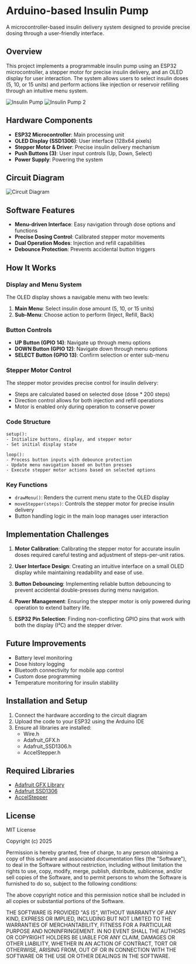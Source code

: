 # Arduino-based Insulin Pump

A microcontroller-based insulin delivery system designed to provide precise dosing through a user-friendly interface.

## Overview

This project implements a programmable insulin pump using an ESP32 microcontroller, a stepper motor for precise insulin delivery, and an OLED display for user interaction. The system allows users to select insulin doses (5, 10, or 15 units) and perform actions like injection or reservoir refilling through an intuitive menu system.

![Insulin Pump](images/insulin%20pump.jpg)
![Insulin Pump 2](images/insulin%20pump%202.jpg)

## Hardware Components

- **ESP32 Microcontroller**: Main processing unit
- **OLED Display (SSD1306)**: User interface (128x64 pixels)
- **Stepper Motor & Driver**: Precise insulin delivery mechanism
- **Push Buttons (3)**: User input controls (Up, Down, Select)
- **Power Supply**: Powering the system

## Circuit Diagram

![Circuit Diagram](images/circuit%20diagram.jpg)

## Software Features

- **Menu-driven Interface**: Easy navigation through dose options and functions
- **Precise Dosing Control**: Calibrated stepper motor movements
- **Dual Operation Modes**: Injection and refill capabilities
- **Debounce Protection**: Prevents accidental button triggers

## How It Works

### Display and Menu System

The OLED display shows a navigable menu with two levels:
1. **Main Menu**: Select insulin dose amount (5, 10, or 15 units)
2. **Sub-Menu**: Choose action to perform (Inject, Refill, Back)

### Button Controls

- **UP Button (GPIO 14)**: Navigate up through menu options
- **DOWN Button (GPIO 12)**: Navigate down through menu options
- **SELECT Button (GPIO 13)**: Confirm selection or enter sub-menu

### Stepper Motor Control

The stepper motor provides precise control for insulin delivery:
- Steps are calculated based on selected dose (dose * 200 steps)
- Direction control allows for both injection and refill operations
- Motor is enabled only during operation to conserve power

### Code Structure

```
setup():
- Initialize buttons, display, and stepper motor
- Set initial display state

loop():
- Process button inputs with debounce protection
- Update menu navigation based on button presses
- Execute stepper motor actions based on selected options
```

### Key Functions

- `drawMenu()`: Renders the current menu state to the OLED display
- `moveStepper(steps)`: Controls the stepper motor for precise insulin delivery
- Button handling logic in the main loop manages user interaction

## Implementation Challenges

1. **Motor Calibration**: Calibrating the stepper motor for accurate insulin doses required careful testing and adjustment of steps-per-unit ratios.

2. **User Interface Design**: Creating an intuitive interface on a small OLED display while maintaining readability and ease of use.

3. **Button Debouncing**: Implementing reliable button debouncing to prevent accidental double-presses during menu navigation.

4. **Power Management**: Ensuring the stepper motor is only powered during operation to extend battery life.

5. **ESP32 Pin Selection**: Finding non-conflicting GPIO pins that work with both the display (I²C) and the stepper driver.

## Future Improvements

- Battery level monitoring
- Dose history logging
- Bluetooth connectivity for mobile app control
- Custom dose programming
- Temperature monitoring for insulin stability

## Installation and Setup

1. Connect the hardware according to the circuit diagram
2. Upload the code to your ESP32 using the Arduino IDE
3. Ensure all libraries are installed:
   - Wire.h
   - Adafruit_GFX.h
   - Adafruit_SSD1306.h
   - AccelStepper.h

## Required Libraries

- [Adafruit GFX Library](https://github.com/adafruit/Adafruit-GFX-Library)
- [Adafruit SSD1306](https://github.com/adafruit/Adafruit_SSD1306)
- [AccelStepper](https://www.airspayce.com/mikem/arduino/AccelStepper/)

## License

MIT License

Copyright (c) 2025

Permission is hereby granted, free of charge, to any person obtaining a copy
of this software and associated documentation files (the "Software"), to deal
in the Software without restriction, including without limitation the rights
to use, copy, modify, merge, publish, distribute, sublicense, and/or sell
copies of the Software, and to permit persons to whom the Software is
furnished to do so, subject to the following conditions:

The above copyright notice and this permission notice shall be included in all
copies or substantial portions of the Software.

THE SOFTWARE IS PROVIDED "AS IS", WITHOUT WARRANTY OF ANY KIND, EXPRESS OR
IMPLIED, INCLUDING BUT NOT LIMITED TO THE WARRANTIES OF MERCHANTABILITY,
FITNESS FOR A PARTICULAR PURPOSE AND NONINFRINGEMENT. IN NO EVENT SHALL THE
AUTHORS OR COPYRIGHT HOLDERS BE LIABLE FOR ANY CLAIM, DAMAGES OR OTHER
LIABILITY, WHETHER IN AN ACTION OF CONTRACT, TORT OR OTHERWISE, ARISING FROM,
OUT OF OR IN CONNECTION WITH THE SOFTWARE OR THE USE OR OTHER DEALINGS IN THE
SOFTWARE.
